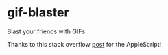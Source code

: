 # gif-blaster
Blast your friends with GIFs

Thanks to this stack overflow [post](https://stackoverflow.com/questions/11812184/how-to-send-an-imessage-text-with-applescript-only-in-provided-service) for the AppleScript!
